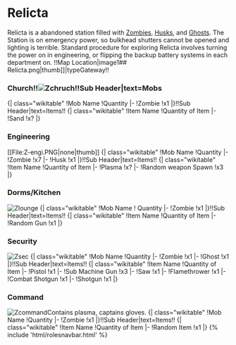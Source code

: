 # Relicta

Relicta is a abandoned station filled with [Zombies](Zombie.md), [Husks](Husk.md), and [Ghosts](Ghost.md). The Station is on emergency power, so bulkhead shutters cannot be opened and lighting is terrible. Standard procedure for exploring Relicta involves turning the power on in engineering, or flipping the backup battery systems in each department on. !!Map Location|image1##  Relicta.png|<nowiki>thumb]]</nowiki>|typeGateway!!
### Church!!![Zchruch](Zchruch.png)!!Sub Header|text=Mobs
{| class="wikitable"
!Mob Name
!Quantity
|-
!Zombie
!x1
|}!!Sub Header|text=Items!!
{| class="wikitable"
!Item Name
!Quantity of Item
|-
!Sand
!x?
|}

### Engineering
[[File:Z-engi.PNG|none|thumb]]
{| class="wikitable"
!Mob Name
!Quantity
|-
!Zombie
!x7
|-
!Husk
!x1
|}!!Sub Header|text=Items!!
{| class="wikitable"
!Item Name
!Quantity of Item
|-
!Plasma
!x?
|-
!Random weapon Spawn
!x3
|}

### Dorms/Kitchen
![Zlounge](Zlounge.png)
{| class="wikitable"
!Mob Name
! Quantity
|-
!Zombie
!x1
|}!!Sub Header|text=Items!!
{| class="wikitable"
!Item Name
!Quantity of Item
|-
!Random Gun
!x1
|}

### Security
![Zsec](Zsec.png)
{| class="wikitable"
!Mob Name
!Quantity
|-
!Zombie
!x1
|-
!Ghost
!x1
|}!!Sub Header|text=Items!!
{| class="wikitable"
!Item Name
!Quantity of Item
|-
!Pistol
!x1
|-
!Sub Machine Gun
!x3
|-
!Saw
!x1
|-
!Flamethrower 
!x1
|-
!Combat Shotgun
!x1
|-
!Shotgun
!x1
|}

### Command
![Zcommand](Zcommand.png)Contains plasma, captains gloves.
{| class="wikitable"
!Mob Name
!Quantity
|-
!Zombie
!x1
|}!!Sub Header|text=Items!!
{| class="wikitable"
!Item Name
!Quantity of Item
|-
!Random Item
!x1
|}
{% include 'html/rolesnavbar.html' %}